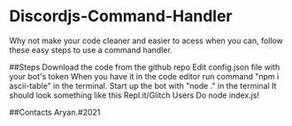 # Discordjs-Command-Handler
Why not make your code cleaner and easier to acess when you can, follow these easy steps to use a command handler.

##Steps
Download the code from the github repo
Edit config.json file with your bot's token
When you have it in the code editor run command "npm i ascii-table" in the terminal.
Start up the bot with "node ." in the terminal It should look something like this
Repl.it/Glitch Users
Do node index.js!

##Contacts
Aryan.#2021
